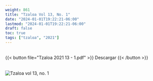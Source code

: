 ```yaml
---
weight: 861
title: "Tzaloa Vol 13, No. 1"
date: "2024-01-01T19:22:21-06:00"
lastmod: "2024-01-01T19:22:21-06:00"
draft: false
toc: true
tags: ["tzaloa", "2021"]
---
```

######
{{< button file="Tzaloa 2021 13 - 1.pdf" >}}   Descargar {{< /button >}} 
######
![Tzaloa vol 13, no. 1](images/portada/13-1.jpeg)